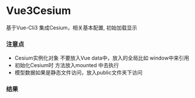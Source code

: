 # Vue3Cesium
基于Vue-Cli3 集成Cesium，相关基本配置, 初始加载显示

### 注意点
 -  Cesium实例化对象 不要放入Vue data中，放入的全局比如 window中来引用
 -  初始化Cesium时  方法放入mounted 中去执行
 -  模型数据如果是静态文件访问，放入public文件夹下访问

### 结果
